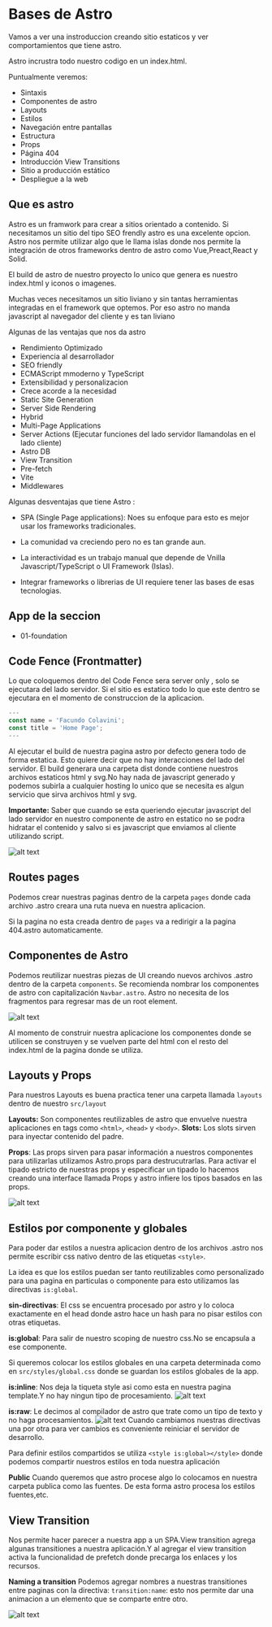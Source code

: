 # Bases de Astro

Vamos a ver una instroduccion creando sitio estaticos y ver comportamientos que tiene astro.

Astro incrustra todo nuestro codigo en un index.html.

Puntualmente veremos:

- Sintaxis
- Componentes de astro
- Layouts
- Estilos
- Navegación entre pantallas
- Estructura
- Props
- Página 404
- Introducción View Transitions
- Sitio a producción estático
- Despliegue a la web

## Que es astro

Astro es un framwork para crear a sitios orientado a contenido.
Si necesitamos un sitio del tipo SEO frendly astro es una excelente opcion.
Astro nos permite utilizar algo que le llama islas donde nos permite la integración de otros frameworks dentro de astro como Vue,Preact,React y Solid.

El build de astro de nuestro proyecto lo unico que genera es nuestro index.html y iconos o imagenes.

Muchas veces necesitamos un sitio liviano y sin tantas herramientas integradas en el framework que optemos. Por eso astro no manda javascript al navegador del cliente y es tan liviano

Algunas de las ventajas que nos da astro

- Rendimiento Optimizado
- Experiencia al desarrollador
- SEO friendly
- ECMAScript mmoderno y TypeScript
- Extensibilidad y personalizacion
- Crece acorde a la necesidad
- Static Site Generation
- Server Side Rendering
- Hybrid
- Multi-Page Applications
- Server Actions (Ejecutar funciones del lado servidor llamandolas en el lado cliente)
- Astro DB
- View Transition
- Pre-fetch
- Vite
- Middlewares

Algunas desventajas que tiene Astro :

- SPA (Single Page applications): Noes su enfoque para esto es mejor usar los frameworks tradicionales.

- La comunidad va creciendo pero no es tan grande aun.
- La interactividad es un trabajo manual que depende de Vnilla Javascript/TypeScript o UI Framework (Islas).
- Integrar frameworks o librerias de UI requiere tener las bases de esas tecnologias.

## App de la seccion

- 01-foundation

## Code Fence (Frontmatter)

Lo que coloquemos dentro del Code Fence sera server only , solo se ejecutara del lado servidor. Si el sitio es estatico todo lo que este dentro se ejecutara en el momento de construccion de la aplicacion.

```javascript
---
const name = 'Facundo Colavini';
const title = 'Home Page';
---
```

Al ejecutar el build de nuestra pagina astro por defecto genera todo de forma estatica. Esto quiere decir que no hay interacciones del lado del servidor.
El build generara una carpeta dist donde contiene nuestros archivos estaticos  html y svg.No hay nada de javascript generado y podemos subirla a cualquier hosting lo unico que se necesita es algun servicio que sirva archivos html y svg.

**Importante:**
Saber que cuando se esta queriendo ejecutar javascript del lado servidor en nuestro componente de astro en estatico no se podra hidratar el contenido y salvo si es javascript que enviamos al cliente utilizando script.

![alt text](image.png)

## Routes pages

Podemos crear nuestras paginas dentro de la carpeta `pages` donde cada archivo .astro creara una ruta nueva en nuestra aplicacion.

Si la pagina no esta creada dentro de `pages` va a redirigir a la pagina 404.astro automaticamente.

## Componentes de Astro

Podemos reutilizar nuestras piezas de UI creando nuevos archivos .astro dentro de la carpeta `components`.
Se recomienda nombrar los componentes de astro con capitalización `Navbar.astro`.
Astro no necesita de los fragmentos para regresar mas de un root element.

![alt text](image-2.png)

Al momento de construir nuestra aplicacione los componentes  donde se utilicen se construyen y se vuelven parte del html con el resto del index.html de la pagina donde se utiliza.

## Layouts y Props

Para nuestros Layouts es buena practica tener una carpeta llamada `layouts` dentro de nuestro `src/layout`

**Layouts:** Son componentes reutilizables de astro que envuelve nuestra aplicaciones en tags como `<html>`, `<head>` y `<body>`.
**Slots:** Los slots sirven para inyectar contenido del padre.

**Props**: Las props sirven para pasar información a nuestros componentes para utilizarlas utilizamos Astro.props para destrucutrarlas.
Para activar el tipado estricto de nuestras props y especificar un tipado lo hacemos creando una interface llamada Props y astro infiere los tipos basados en las props.

![alt text](image-4.png)

## Estilos por componente y globales

Para poder dar estilos a nuestra aplicacion dentro de los archivos .astro nos permite escribir css nativo dentro de las etiquetas `<style>`.

La idea es que los estilos puedan ser tanto reutilizables como personalizado para una pagina en particulas o componente para esto utilizamos las directivas `is:global`.

**sin-directivas**: El css se encuentra procesado por astro y lo coloca exactamente en el head donde astro hace un hash para no pisar estilos con otras etiquetas.

**is:global**: Para salir de nuestro scoping de nuestro css.No se encapsula a ese componente.

Si queremos colocar los estilos globales en una carpeta determinada como en `src/styles/global.css` donde se guardan los estilos globales de la app.

**is:inline**: Nos deja la tiqueta style asi como esta en nuestra pagina template.Y no hay ningun tipo de procesamiento.
![alt text](image-5.png)

**is:raw**: Le decimos al compilador de astro que trate como un tipo de texto y no haga procesamientos.
![alt text](image-6.png)
Cuando cambiamos nuestras directivas una por otra para ver cambios es conveniente reiniciar el servidor de desarrollo.

Para definir estilos compartidos se utiliza `<style is:global></style>` donde podemos compartir nuestros estilos en toda nuestra aplicación

**Public**
Cuando queremos que astro procese algo lo colocamos en nuestra carpeta publica como las fuentes.
De esta forma astro procesa los estilos fuentes,etc.

## View Transition

Nos permite hacer parecer a nuestra app a un SPA.View transition agrega algunas transitiones a nuestra aplicación.Y al agregar el view transition activa la funcionalidad de prefetch donde precarga los enlaces y los recursos.

**Naming a transition**
Podemos agregar nombres a nuestras transitiones entre paginas con la directiva:
`transition:name`: esto nos permite dar una animacion a un elemento que se comparte entre otro.

![alt text](image-7.png)
